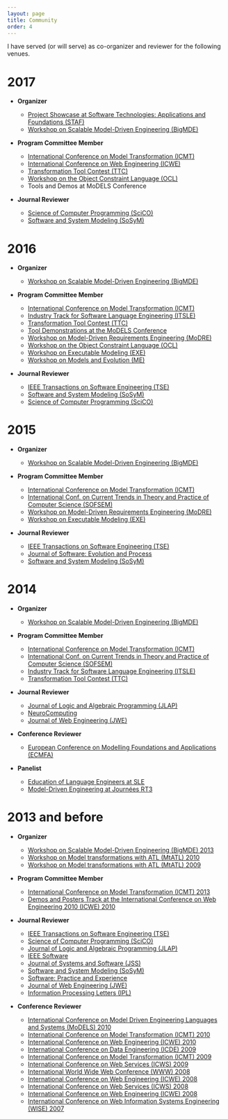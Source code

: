 ```yaml
---
layout: page
title: Community
order: 4
---
```


I have served (or will serve) as co-organizer and reviewer for the following venues.

# 2017

* **Organizer**
  * [Project Showcase at Software Technologies: Applications and Foundations (STAF)](http://www.informatik.uni-marburg.de/staf2017/index.php/projects-showcases/)
  * [Workshop on Scalable Model-Driven Engineering (BigMDE)](http://www.big-mde.eu/)

* **Program Committee Member** 
  * [International Conference on Model Transformation (ICMT)](http://www.model-transformation.org/)
  * [International Conference on Web Engineering (ICWE)](http://icwe2017.webengineering.org/)
  * [Transformation Tool Contest (TTC)](http://www.transformation-tool-contest.eu/)
  * [Workshop on the Object Constraint Language (OCL)](http://oclworkshop.github.io/2017/)
  * Tools and Demos at MoDELS Conference

* **Journal Reviewer**
  * [Science of Computer Programming (SciCO)](http://www.journals.elsevier.com/science-of-computer-programming/)
  * [Software and System Modeling (SoSyM)](http://www.sosym.org/)

# 2016

* **Organizer**
  * [Workshop on Scalable Model-Driven Engineering (BigMDE)](http://www.big-mde.eu/)

* **Program Committee Member** 
  * [International Conference on Model Transformation (ICMT)](http://is.ieis.tue.nl/research/ICMT16/)
  * [Industry Track for Software Language Engineering (ITSLE)](http://2016.splashcon.org/track/itsle2016)
  * [Transformation Tool Contest (TTC)](http://www.transformation-tool-contest.eu/)
  * [Tool Demonstrations at the MoDELS Conference](http://models2016.irisa.fr/tool-demonstrations/)
  * [Workshop on Model-Driven Requirements Engineering (MoDRE)](http://www.modre2016.ece.mcgill.ca/)
  * [Workshop on the Object Constraint Language (OCL)](http://oclworkshop.github.io/2016/news.html)
  * [Workshop on Executable Modeling (EXE)](http://www.modelexecution.org/?page_id=1743)
  * [Workshop on Models and Evolution (ME)](http://www.models-and-evolution.com/2016/)

* **Journal Reviewer**
  * [IEEE Transactions on Software Engineering (TSE)](https://www.computer.org/web/tse;jsessionid=6afd856a99689b17c0c58edc329c)
  * [Software and System Modeling (SoSyM)](http://www.sosym.org/)
  * [Science of Computer Programming (SciCO)](http://www.journals.elsevier.com/science-of-computer-programming/)

# 2015 

* **Organizer**
  * [Workshop on Scalable Model-Driven Engineering (BigMDE)](https://big-mde.github.io/2015.html)

* **Program Committee Member** 
  * [International Conference on Model Transformation (ICMT)](http://www.di.univaq.it/diruscio/sites/ICMT2015/)
  * [International Conf. on Current Trends
in Theory and Practice of Computer Science (SOFSEM)](http://www.sofsem.cz/sofsem15/)
  * [Workshop on Model-Driven Requirements Engineering (MoDRE)](http://www.modre2015.ece.mcgill.ca/)
  * [Workshop on Executable Modeling (EXE)](http://www.modelexecution.org/?page_id=1619)

* **Journal Reviewer**
  * [IEEE Transactions on Software Engineering (TSE)](https://www.computer.org/web/tse;jsessionid=6afd856a99689b17c0c58edc329c)
  * [Journal of Software: Evolution and Process](http://onlinelibrary.wiley.com/journal/10.1002/(ISSN)2047-7481)
  * [Software and System Modeling (SoSyM)](http://www.sosym.org/)

# 2014

* **Organizer**
  * [Workshop on Scalable Model-Driven Engineering (BigMDE)](https://big-mde.github.io/2014.html)

* **Program Committee Member** 
  * [International Conference on Model Transformation (ICMT)](http://www.di.univaq.it/ICMT2014/)
  * [International Conf. on Current Trends
in Theory and Practice of Computer Science (SOFSEM)](http://sofsem14.ics.upjs.sk/)
  * [Industry Track for Software Language Engineering (ITSLE)](http://www.sleconf.org/2014/ITSLE.html)
  * [Transformation Tool Contest (TTC)](http://www.transformation-tool-contest.eu/2014/)

* **Journal Reviewer**
  * [Journal of Logic and Algebraic Programming (JLAP)](http://www.journals.elsevier.com/the-journal-of-logic-and-algebraic-programming)
  * [NeuroComputing](http://www.journals.elsevier.com/neurocomputing)
  * [Journal of Web Engineering (JWE)](http://www.rintonpress.com/journals/jwe/)

* **Conference Reviewer**
  * [European Conference on Modelling Foundations and Applications (ECMFA)](http://ecmfa2014.lcc.uma.es/#)

* **Panelist**
  * [Education of Language Engineers at SLE](http://www.sleconf.org/2014/Panel.html)
  * [Model-Driven Engineering at Journées RT3](https://rth3.wp.mines-telecom.fr/journees-rt3/)

# 2013 and before

* **Organizer**
  * [Workshop on Scalable Model-Driven Engineering (BigMDE) 2013](https://big-mde.github.io/2013.html)
  * [Workshop on Model transformations with ATL (MtATL) 2010](http://web.emn.fr/x-info/atlanmod/index.php?title=MtATL2010)
  * [Workshop on Model transformations with ATL (MtATL) 2009](http://web.emn.fr/x-info/atlanmod/index.php?title=MtATL2009)

* **Program Committee Member** 
  * [International Conference on Model Transformation (ICMT) 2013](http://www.model-transformation.org/ICMT2013/)
  * [Demos and Posters Track at the International Conference on Web Engineering 2010 (ICWE) 2010](http://icwe2010.webengineering.org/Calls/demos.aspx)

* **Journal Reviewer**
  * [IEEE Transactions on Software Engineering (TSE)](https://www.computer.org/web/tse;jsessionid=6afd856a99689b17c0c58edc329c)
  * [Science of Computer Programming (SciCO)](http://www.journals.elsevier.com/science-of-computer-programming/)
  * [Journal of Logic and Algebraic Programming (JLAP)](http://www.journals.elsevier.com/the-journal-of-logic-and-algebraic-programming)
  * [IEEE Software](https://www.computer.org/software-magazine/)
  * [Journal of Systems and Software (JSS)](http://www.journals.elsevier.com/journal-of-systems-and-software)
  * [Software and System Modeling (SoSyM)](http://www.sosym.org/)
  * [Software: Practice and Experience](http://onlinelibrary.wiley.com/journal/10.1002/(ISSN)1097-024X)
  * [Journal of Web Engineering (JWE)](http://www.rintonpress.com/journals/jwe/)  
  * [Information Processing Letters (IPL)](http://www.journals.elsevier.com/information-processing-letters/)

* **Conference Reviewer**
  * [International Conference on Model Driven Engineering Languages and Systems (MoDELS) 2010](http://models2010.ifi.uio.no/)
  * [International Conference on Model Transformation (ICMT) 2010](http://www.model-transformation.org/ICMT2010/)  
  * [International Conference on Web Engineering (ICWE) 2010](http://icwe2010.webengineering.org/)
  * [International Conference on Data Engineering (ICDE) 2009](http://i.cs.hku.hk/icde2009/)
  * [International Conference on Model Transformation (ICMT) 2009](http://www.model-transformation.org/ICMT2009/)
  * [International Conference on Web Services (ICWS) 2009](http://www.servicescongress.org/2009/1/)
  * [International World Wide Web Conference (WWW) 2008](http://wwwconference.org/www2008/)
  * [International Conference on Web Engineering (ICWE) 2008](http://icwe2008.webengineering.org/)
  * [International Conference on Web Services (ICWS) 2008](http://www.servicescongress.org/2009/1/)
  * [International Conference on Web Engineering (ICWE) 2008](http://icwe.como.polimi.it/)
  * [International Conference on Web Information Systems Engineering (WISE) 2007](http://wise2007.loria.fr/pmwiki/pmwiki.php)